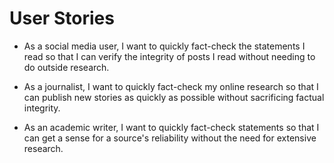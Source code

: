 # User Stories

- As a social media user, I want to quickly fact-check the statements I read so that I can verify the integrity of posts I read without needing to do outside research.

- As a journalist, I want to quickly fact-check my online research so that I can publish new stories as quickly as possible without sacrificing factual integrity.

- As an academic writer, I want to quickly fact-check statements so that I can get a sense for a source's reliability without the need for extensive research.